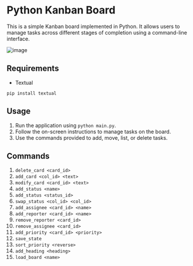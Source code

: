 # Python Kanban Board

This is a simple Kanban board implemented in Python. It allows users to manage tasks across different stages of completion using a command-line interface.

![image](https://github.com/polyesterswing/kanban/assets/67583328/8d3fde5d-9363-4765-9aad-0a879e0ee503)

## Requirements
- Textual
```
pip install textual
```

## Usage

1. Run the application using `python main.py`.
2. Follow the on-screen instructions to manage tasks on the board.
3. Use the commands provided to add, move, list, or delete tasks.

## Commands
1. `delete_card <card_id>`
2. `add_card <col_id> <text>`
3. `modify_card <card_id> <text>`
4. `add_status <name>`
5. `add_status <status_id>`
6. `swap_status <col_id> <col_id>`
7. `add_assignee <card_id> <name>`
8. `add_reporter <card_id> <name>`
9. `remove_reporter <card_id>`
10. `remove_assignee <card_id>`
11. `add_priority <card_id> <priority>`
12. `save_state`
13. `sort_priority <reverse>`
14. `add_heading <heading>`
15. `load_board <name>`


